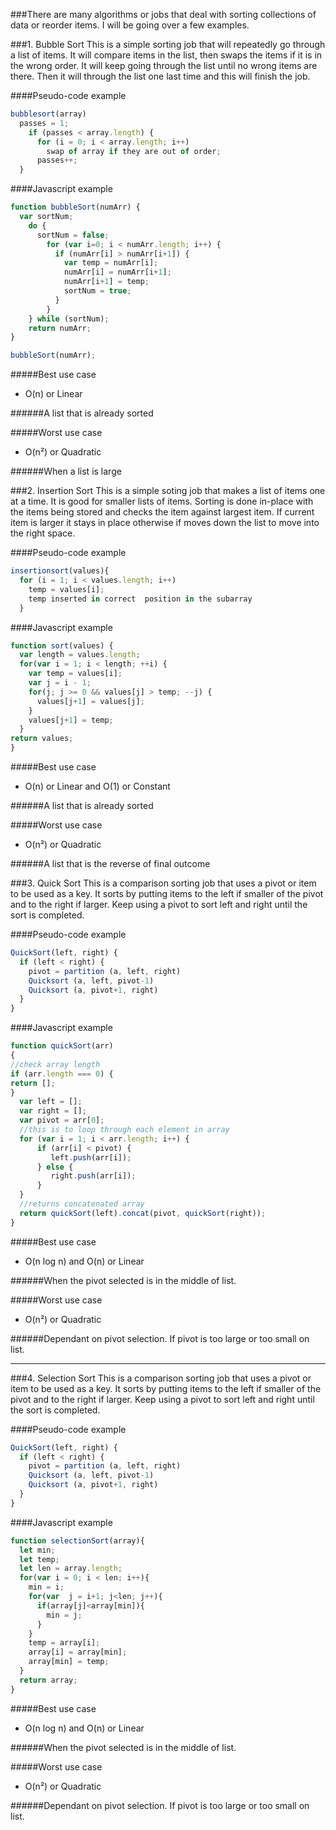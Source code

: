 ###There are many algorithms or jobs that deal with sorting collections of data or reorder items. I will be going over a few examples.

###1. Bubble Sort
This is a simple sorting job that will repeatedly go through a list of items. It will compare items in the list, then swaps the items if it is in the wrong order. It will keep going through the list until no wrong items are there. Then it will through the list one last time and this will finish the job.

####Pseudo-code example

```javascript
bubblesort(array)
  passes = 1;
    if (passes < array.length) {
      for (i = 0; i < array.length; i++)
        swap of array if they are out of order;
      passes++;
  }
```
####Javascript example
```javascript
function bubbleSort(numArr) {
  var sortNum;
    do {
      sortNum = false;
        for (var i=0; i < numArr.length; i++) {
          if (numArr[i] > numArr[i+1]) {
            var temp = numArr[i];
            numArr[i] = numArr[i+1];
            numArr[i+1] = temp;
            sortNum = true;
          }
        }
    } while (sortNum);
    return numArr;
}

bubbleSort(numArr);
```
#####Best use case
  * O(n) or Linear

######A list that is already sorted

#####Worst use case
  * O(n²) or Quadratic

######When a list is large


###2. Insertion Sort
This is a simple soting job that makes a list of items one at a time. It is good for smaller lists of items. Sorting is done in-place with the items being stored and checks the item against largest item. If current item is larger it stays in place otherwise if moves down the list to move into the right space.

####Pseudo-code example

```javascript
insertionsort(values){
  for (i = 1; i < values.length; i++)
    temp = values[i];
    temp inserted in correct  position in the subarray
  }
```

####Javascript example
```javascript
function sort(values) {
  var length = values.length;
  for(var i = 1; i < length; ++i) {
    var temp = values[i];
    var j = i - 1;
    for(j; j >= 0 && values[j] > temp; --j) {
      values[j+1] = values[j];
    }
    values[j+1] = temp;
  }
return values;
}

```
#####Best use case
* O(n) or Linear and O(1) or Constant

######A list that is already sorted

#####Worst use case
* O(n²) or Quadratic

######A list that is the reverse of final outcome


###3. Quick Sort
This is a comparison sorting job that uses a pivot or item to be used as a key. It sorts by putting items to the left if smaller of the pivot and to the right if larger. Keep using a pivot to sort left and right until the sort is completed.


####Pseudo-code example

```javascript
QuickSort(left, right) {
  if (left < right) {
    pivot = partition (a, left, right)
    Quicksort (a, left, pivot-1)
    Quicksort (a, pivot+1, right)
  }
}
```

####Javascript example
```javascript
function quickSort(arr)
{
//check array length
if (arr.length === 0) {
return [];
}
  var left = [];
  var right = [];
  var pivot = arr[0];
  //this is to loop through each element in array
  for (var i = 1; i < arr.length; i++) {
      if (arr[i] < pivot) {
         left.push(arr[i]);
      } else {
         right.push(arr[i]);
      }
  }
  //returns concatenated array
  return quickSort(left).concat(pivot, quickSort(right));
}

```
#####Best use case
* O(n log n) and O(n) or Linear

######When the pivot selected is in the middle of list.

#####Worst use case
* O(n²) or Quadratic

######Dependant on pivot selection. If pivot is too large or too small on list.

---------------------------------------------------------------------------------------------------------------------------------
###4. Selection Sort
This is a comparison sorting job that uses a pivot or item to be used as a key. It sorts by putting items to the left if smaller of the pivot and to the right if larger. Keep using a pivot to sort left and right until the sort is completed.


####Pseudo-code example

```javascript
QuickSort(left, right) {
  if (left < right) {
    pivot = partition (a, left, right)
    Quicksort (a, left, pivot-1)
    Quicksort (a, pivot+1, right)
  }
}
```

####Javascript example
```javascript
function selectionSort(array){
  let min;
  let temp;
  let len = array.length;
  for(var i = 0; i < len; i++){
    min = i;
    for(var  j = i+1; j<len; j++){
      if(array[j]<array[min]){
        min = j;
      }
    }
    temp = array[i];
    array[i] = array[min];
    array[min] = temp;
  }
  return array;
}
```
#####Best use case
* O(n log n) and O(n) or Linear

######When the pivot selected is in the middle of list.

#####Worst use case
* O(n²) or Quadratic

######Dependant on pivot selection. If pivot is too large or too small on list.